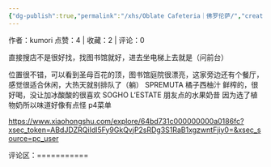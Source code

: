 ```yaml
---
{"dg-publish":true,"permalink":"/xhs/Oblate Cafeteria｜佛罗伦萨/","created":"2025-03-17T22:02:26.708+08:00","updated":"2025-03-17T22:02:26.708+08:00"}
---
```


作者：kumori
点赞：4   |   收藏：2   |   评论：0

直接搜店不是很好找，找图书馆就好，进去坐电梯上去就是（问前台）
	
位置很不错，可以看到圣母百花的顶，图书馆庭院很漂亮，这家旁边还有个餐厅，感觉很适合休闲，大热天就别排队了（躺）
SPREMUTA 橘子西柚汁 鲜榨的，很好喝，没让加冰酸酸的很喜欢
SOGHO L‘ESTATE 朋友点的水果奶昔 因为选了植物奶所以味道好像有点怪
p4菜单

https://www.xiaohongshu.com/explore/64bd731c000000000a0186fc?xsec_token=ABdJDZRQiIdl5Fy9GkQvjP2sRDg3S1RaB1xgzwntFjiy0=&xsec_source=pc_user

评论区：===========

